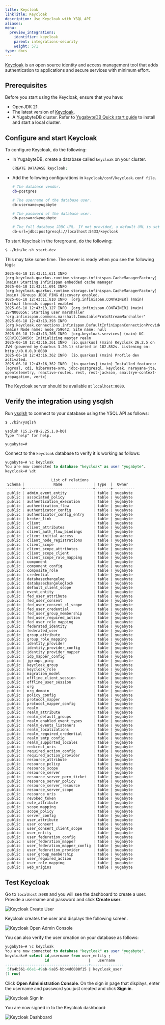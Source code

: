 ```yaml
---
title: Keycloak
linkTitle: Keycloak
description: Use Keycloak with YSQL API
aliases:
menu:
  preview_integrations:
    identifier: keycloak
    parent: integrations-security
    weight: 571
type: docs
---
```


[Keycloak](https://www.keycloak.org/) is an open source identity and access management tool that adds authentication to applications and secure services with minimum effort.

## Prerequisites

Before you start using the Keycloak, ensure that you have:

- OpenJDK 21.
- The latest version of [Keycloak](https://www.keycloak.org/downloads).
- A YugabyteDB cluster. Refer to [YugabyteDB Quick start guide](/preview/tutorials/quick-start/macos/) to install and start a local cluster.

## Configure and start Keycloak

To configure Keycloak, do the following:

- In YugabyteDB, create a database called `keycloak` on your cluster.

    ```sh
    CREATE DATABASE keycloak;
    ```

- Add the following configurations in `keycloak/conf/keycloak.conf file`.

    ```sh
    # The database vendor.
    db=postgres

    # The username of the database user.
    db-username=yugabyte

    # The password of the database user.
    db-password=yugabyte

    # The full database JDBC URL. If not provided, a default URL is set based on the selected database vendor.
    db-url=jdbc:postgresql://localhost:5433/keycloak
    ```

To start Keycloak in the foreground, do the following:

```sh
$ ./bin/kc.sh start-dev
```

This may take some time. The server is ready when you see the following logs:

```output
2025-06-18 12:43:11,631 INFO  [org.keycloak.quarkus.runtime.storage.infinispan.CacheManagerFactory] (main) Starting Infinispan embedded cache manager
2025-06-18 12:43:11,691 INFO  [org.keycloak.quarkus.runtime.storage.infinispan.CacheManagerFactory] (main) JGroups JDBC_PING discovery enabled.
2025-06-18 12:43:11,810 INFO  [org.infinispan.CONTAINER] (main) Virtual threads support enabled
2025-06-18 12:43:13,127 INFO  [org.infinispan.CONTAINER] (main) ISPN000556: Starting user marshaller 'org.infinispan.commons.marshall.ImmutableProtoStreamMarshaller'
2025-06-18 12:43:13,393 INFO  [org.keycloak.connections.infinispan.DefaultInfinispanConnectionProviderFactory] (main) Node name: node_759642, Site name: null
2025-06-18 12:43:13,705 INFO  [org.keycloak.services] (main) KC-SERVICES0050: Initializing master realm
2025-06-18 12:43:16,361 INFO  [io.quarkus] (main) Keycloak 26.2.5 on JVM (powered by Quarkus 3.20.1) started in 182.882s. Listening on: http://0.0.0.0:8080
2025-06-18 12:43:16,362 INFO  [io.quarkus] (main) Profile dev activated. 
2025-06-18 12:43:16,362 INFO  [io.quarkus] (main) Installed features: [agroal, cdi, hibernate-orm, jdbc-postgresql, keycloak, narayana-jta, opentelemetry, reactive-routes, rest, rest-jackson, smallrye-context-propagation, vertx]
```

The Keycloak server should be available at `localhost:8080`.

## Verify the integration using ysqlsh

Run [ysqlsh](/preview/api/ysqlsh/) to connect to your database using the YSQL API as follows:

```sh
$ ./bin/ysqlsh
```

```output
ysqlsh (15.2-YB-2.25.1.0-b0)
Type "help" for help.

yugabyte=#
```

Connect to the `keycloak` database to verify it is working as follows:

```sql
yugabyte=# \c keycloak 
You are now connected to database "keycloak" as user "yugabyte".
keycloak=# \dt
```

```output
                     List of relations
 Schema |             Name              | Type  |  Owner   
--------+-------------------------------+-------+----------
 public | admin_event_entity            | table | yugabyte
 public | associated_policy             | table | yugabyte
 public | authentication_execution      | table | yugabyte
 public | authentication_flow           | table | yugabyte
 public | authenticator_config          | table | yugabyte
 public | authenticator_config_entry    | table | yugabyte
 public | broker_link                   | table | yugabyte
 public | client                        | table | yugabyte
 public | client_attributes             | table | yugabyte
 public | client_auth_flow_bindings     | table | yugabyte
 public | client_initial_access         | table | yugabyte
 public | client_node_registrations     | table | yugabyte
 public | client_scope                  | table | yugabyte
 public | client_scope_attributes       | table | yugabyte
 public | client_scope_client           | table | yugabyte
 public | client_scope_role_mapping     | table | yugabyte
 public | component                     | table | yugabyte
 public | component_config              | table | yugabyte
 public | composite_role                | table | yugabyte
 public | credential                    | table | yugabyte
 public | databasechangelog             | table | yugabyte
 public | databasechangeloglock         | table | yugabyte
 public | default_client_scope          | table | yugabyte
 public | event_entity                  | table | yugabyte
 public | fed_user_attribute            | table | yugabyte
 public | fed_user_consent              | table | yugabyte
 public | fed_user_consent_cl_scope     | table | yugabyte
 public | fed_user_credential           | table | yugabyte
 public | fed_user_group_membership     | table | yugabyte
 public | fed_user_required_action      | table | yugabyte
 public | fed_user_role_mapping         | table | yugabyte
 public | federated_identity            | table | yugabyte
 public | federated_user                | table | yugabyte
 public | group_attribute               | table | yugabyte
 public | group_role_mapping            | table | yugabyte
 public | identity_provider             | table | yugabyte
 public | identity_provider_config      | table | yugabyte
 public | identity_provider_mapper      | table | yugabyte
 public | idp_mapper_config             | table | yugabyte
 public | jgroups_ping                  | table | yugabyte
 public | keycloak_group                | table | yugabyte
 public | keycloak_role                 | table | yugabyte
 public | migration_model               | table | yugabyte
 public | offline_client_session        | table | yugabyte
 public | offline_user_session          | table | yugabyte
 public | org                           | table | yugabyte
 public | org_domain                    | table | yugabyte
 public | policy_config                 | table | yugabyte
 public | protocol_mapper               | table | yugabyte
 public | protocol_mapper_config        | table | yugabyte
 public | realm                         | table | yugabyte
 public | realm_attribute               | table | yugabyte
 public | realm_default_groups          | table | yugabyte
 public | realm_enabled_event_types     | table | yugabyte
 public | realm_events_listeners        | table | yugabyte
 public | realm_localizations           | table | yugabyte
 public | realm_required_credential     | table | yugabyte
 public | realm_smtp_config             | table | yugabyte
 public | realm_supported_locales       | table | yugabyte
 public | redirect_uris                 | table | yugabyte
 public | required_action_config        | table | yugabyte
 public | required_action_provider      | table | yugabyte
 public | resource_attribute            | table | yugabyte
 public | resource_policy               | table | yugabyte
 public | resource_scope                | table | yugabyte
 public | resource_server               | table | yugabyte
 public | resource_server_perm_ticket   | table | yugabyte
 public | resource_server_policy        | table | yugabyte
 public | resource_server_resource      | table | yugabyte
 public | resource_server_scope         | table | yugabyte
 public | resource_uris                 | table | yugabyte
 public | revoked_token                 | table | yugabyte
 public | role_attribute                | table | yugabyte
 public | scope_mapping                 | table | yugabyte
 public | scope_policy                  | table | yugabyte
 public | server_config                 | table | yugabyte
 public | user_attribute                | table | yugabyte
 public | user_consent                  | table | yugabyte
 public | user_consent_client_scope     | table | yugabyte
 public | user_entity                   | table | yugabyte
 public | user_federation_config        | table | yugabyte
 public | user_federation_mapper        | table | yugabyte
 public | user_federation_mapper_config | table | yugabyte
 public | user_federation_provider      | table | yugabyte
 public | user_group_membership         | table | yugabyte
 public | user_required_action          | table | yugabyte
 public | user_role_mapping             | table | yugabyte
 public | web_origins                   | table | yugabyte
```

## Test Keycloak

Go to `localhost:8080` and you will see the dashboard to create a user. Provide a username and password and click **Create user**. 

![Keycloak Create User](/images/develop/ecosystem-integrations/keycloak/keycloak-create-user.png)

Keycloak creates the user and displays the following screen.

![Keycloak Open Admin Console](/images/develop/ecosystem-integrations/keycloak/keycloak-open-admin-console.png)

You can also verify the user creation on your database as follows:

```sql
yugabyte=# \c keycloak 
You are now connected to database "keycloak" as user "yugabyte".
keycloak=# select id,username from user_entity ;
                  id                  |   username    
--------------------------------------+---------------
 5fa4b561-66e1-49ab-9a85-bbb4d6088f15 | keycloak_user
(1 row)
```

Click **Open Administration Console**. On the sign in page that displays, enter the username and password you just created and click **Sign in**.

![Keycloak Sign In](/images/develop/ecosystem-integrations/keycloak/keycloak-sign-in.png)

You are now signed in to the Keycloak dashboard:

![Keycloak Dashboard](/images/develop/ecosystem-integrations/keycloak/keycloak-welcome-page.png)